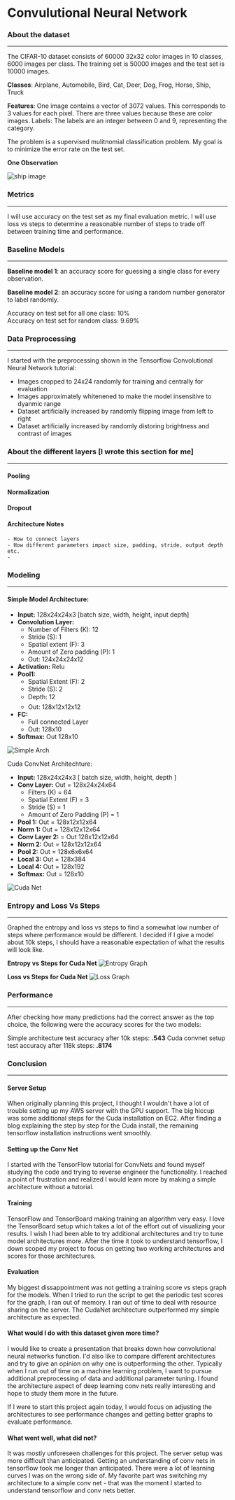 # Convulutional Neural Network

### About the dataset

*****

The CIFAR-10 dataset consists of 60000 32x32 color images in 10 classes, 6000 images per class. The training set is 50000 images and the test set is 10000 images. 

**Classes**: Airplane, Automobile, Bird, Cat, Deer, Dog, Frog, Horse, Ship, Truck

**Features**: One image contains a vector of 3072 values. This corresponds to 3 values for each pixel. There are three values because these are color images.
Labels: The labels are an integer between 0 and 9, representing the category.

The problem is a supervised mulitnomial classification problem. My goal is to minimize the error rate on the test set.

**One Observation**

![ship image](images/ViewOneObservation.PNG)

### Metrics

*****

I will use accuracy on the test set as my final evaluation metric. I will use loss vs steps to determine a reasonable number of steps to trade off between training time and performance.

### Baseline Models

*****

**Baseline model 1**: an accuracy score for guessing a single class for every observation.

**Baseline model 2**: an accuracy score for using a random number generator to label randomly.

Accuracy on test set for all one class: 10%</br>
Accuracy on test set for random class: 9.69%

### Data Preprocessing

***** 

I started with the preprocessing shown in the Tensorflow Convolutional Neural Network tutorial:
* Images cropped to 24x24 randomly for training and centrally for evaluation
* Images approximately whitenened to make the model insensitive to dyanmic range
* Dataset artificially increased by randomly flipping image from left to right
* Dataset artificially increased by randomly distoring brightness and contrast of images

### About the different layers [I wrote this section for me]

*****

#### Pooling

#### Normalization

#### Dropout

#### Architecture Notes
	- How to connect layers
	- How different parameters impact size, padding, stride, output depth etc.
	- 
### Modeling

*****

#### Simple Model Architecture:
- **Input:**  128x24x24x3 [batch size, width, height, input depth]
- **Convolution Layer:**
	- Number of Filters (K): 12
	- Stride (S): 1
	- Spatial extent (F): 3
	- Amount of Zero padding (P): 1 
	- Out: 124x24x24x12
- **Activation:** Relu
- **Pool1:**
	- Spatial Extent (F): 2
	- Stride (S): 2
	- Depth: 12
	- Out: 128x12x12x12
- **FC:**
	- Full connected Layer
	- Out: 128x10
- **Softmax:** Out 128x10

![Simple Arch](images/SimpleArch.png)

Cuda ConvNet Architechture:
- **Input:** 128x24x24x3  [ batch size, width, height, depth ]
- **Conv Layer:** Out = 128x24x24x64
	- Filters (K) = 64
	- Spatial Extent (F) = 3
	- Stride (S) = 1
	- Amount of Zero Padding (P) = 1
- **Pool 1:** Out = 128x12x12x64
- **Norm 1:** Out = 128x12x12x64
- **Conv Layer 2:** = Out 128x12x12x64
- **Norm 2:** Out = 128x12x12x64
- **Pool 2:** Out = 128x6x6x64
- **Local 3:** Out = 128x384
- **Local 4:** Out = 128x192
- **Softmax:** Out = 128x10 

![Cuda Net](images/CudaNet.png)

### Entropy and Loss Vs Steps

*****

Graphed the entropy and loss vs steps to find a somewhat low number of steps where performance would be different. I decided if I give a model about 10k steps, I should have a reasonable expectation of what the results will look like. 

**Entropy vs Steps for Cuda Net**
![Entropy Graph](images/EntropyGraph.PNG)

**Loss vs Steps for Cuda Net**
![Loss Graph](images/TotalLossGraph.PNG)

### Performance

*****

After checking how many predictions had the correct answer as the top choice, the following were the accuracy scores for the two models:

Simple architecture test accuracy after 10k steps: **.543**
Cuda convnet setup test accuracy after 118k steps: **.8174**

### Conclusion

*****

#### Server Setup
When originally planning this project, I thought I wouldn't have a lot of trouble setting up my AWS server with the GPU support. The big hiccup was some additional steps for the Cuda installation on EC2. After finding a blog explaining the step by step for the Cuda install, the remaining tensorflow installation instructions went smoothly.

#### Setting up the Conv Net
I started with the TensorFlow tutorial for ConvNets and found myself studying the code and trying to reverse engineer the functionality. I reached a point of frustration and realized I would learn more by making a simple architecture without a tutorial.

#### Training
TensorFlow and TensorBoard making training an algorithm very easy. I love the TensorBoard setup which takes a lot of the effort out of visualizing your results. I wish I had been able to try additional architectures and try to tune model architectures more. After the time it took to understand tensorflow, I down scoped my project to focus on getting two working architectures and scores for those architectures.

#### Evaluation
My biggest dissappointment was not getting a training score vs steps graph for the models. When I tried to run the script to get the periodic test scores for the graph, I ran out of memory. I ran out of time to deal with resource sharing on the server. The CudaNet architecture outperformed my simple architecture as expected. 

#### What would I do with this dataset given more time?
I would like to create a presentation that breaks down how convolutional neural networks function. I'd also like to compare different architectures and try to give an opinion on why one is outperforming the other. Typically when I run out of time on a machine learning problem, I want to pursue additional preprocessing of data and additional parameter tuning. I found the architecture aspect of deep learning conv nets really interesting and hope to study them more in the future.

If I were to start this project again today, I would focus on adjusting the architectures to see performance changes and getting better graphs to evaluate performance.

#### What went well, what did not?
It was mostly unforeseen challenges for this project. The server setup was more difficult than anticipated. Getting an understanding of conv nets in tensorflow took me longer than anticipated. There were a lot of learning curves I was on the wrong side of. My favorite part was switching my architecture to a simple conv net - that was the moment I started to understand tensorflow and conv nets better.


